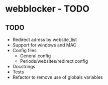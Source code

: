 webblocker - TODO
=================

TODO
----

- Redirect adress by website_list
- Support for windows and MAC
- Config files
	- General config
	- Periods/websites/redirect config
- Docstrings
- Tests
- Refactor to remove use of globals variables

